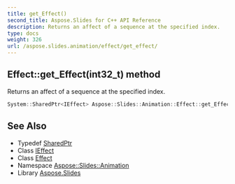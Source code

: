 ```yaml
---
title: get_Effect()
second_title: Aspose.Slides for C++ API Reference
description: Returns an affect of a sequence at the specified index.
type: docs
weight: 326
url: /aspose.slides.animation/effect/get_effect/
---
```

## Effect::get_Effect(int32_t) method


Returns an affect of a sequence at the specified index.

```cpp
System::SharedPtr<IEffect> Aspose::Slides::Animation::Effect::get_Effect(int32_t index) override
```

## See Also

* Typedef [SharedPtr](../../../system/sharedptr/)
* Class [IEffect](../../ieffect/)
* Class [Effect](../)
* Namespace [Aspose::Slides::Animation](../../)
* Library [Aspose.Slides](../../../)